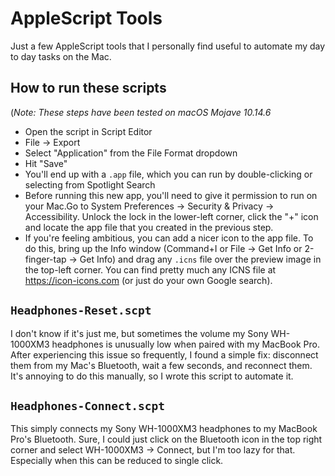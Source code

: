 # AppleScript Tools

Just a few AppleScript tools that I personally find useful to automate my day to day tasks on the Mac.

## How to run these scripts
(_Note: These steps have been tested on macOS Mojave 10.14.6_
* Open the script in Script Editor
* File -> Export
* Select "Application" from the File Format dropdown
* Hit "Save"
* You'll end up with a `.app` file, which you can run by double-clicking or selecting from Spotlight Search
* Before running this new app, you'll need to give it permission to run on your Mac.Go to System Preferences -> Security & Privacy -> Accessibility. Unlock the lock in the lower-left corner, click the "+" icon and locate the app file that you created in the previous step. 
* If you're feeling ambitious, you can add a nicer icon to the app file. To do this, bring up the Info window (Command+I or File -> Get Info or 2-finger-tap -> Get Info) and drag any `.icns` file over the preview image in the top-left corner. You can find pretty much any ICNS file at https://icon-icons.com (or just do your own Google search).

## `Headphones-Reset.scpt`
I don't know if it's just me, but sometimes the volume my Sony WH-1000XM3 headphones is unusually low when paired with my MacBook Pro. After experiencing this issue so frequently, I found a simple fix: disconnect them from my Mac's Bluetooth, wait a few seconds, and reconnect them. It's annoying to do this manually, so I wrote this script to automate it.

## `Headphones-Connect.scpt`
This simply connects my Sony WH-1000XM3 headphones to my MacBook Pro's Bluetooth. Sure, I could just click on the Bluetooth icon in the top right corner and select WH-1000XM3 -> Connect, but I'm too lazy for that. Especially when this can be reduced to single click.
